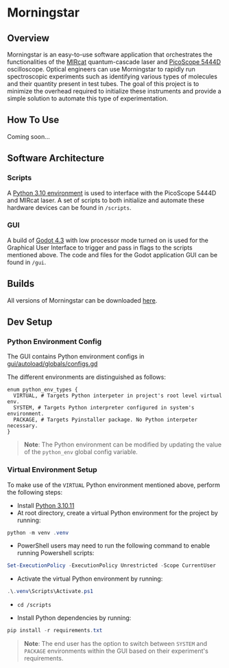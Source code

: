 # Morningstar

## Overview
Morningstar is an easy-to-use software application that orchestrates the functionalities of the [MIRcat](https://www.daylightsolutions.com/products/mircat/) quantum-cascade laser and [PicoScope 5444D](https://www.picotech.com/oscilloscope/5000/flexible-resolution-oscilloscope?kit=5444D) oscilloscope. Optical engineers can use Morningstar to rapidly run spectroscopic experiments such as identifying various types of molecules and their quantity present in test tubes. The goal of this project is to minimize the overhead required to initialize these instruments and provide a simple solution to automate this type of experimentation.

## How To Use
Coming soon...

## Software Architecture
### Scripts
A [Python 3.10 environment](https://www.python.org/downloads/release/python-31011/) is used to interface with the PicoScope 5444D and MIRcat laser. A set of scripts to both initialize and automate these hardware devices can be found in ``/scripts``.

### GUI
A build of [Godot 4.3](https://godotengine.org/releases/4.3/) with low processor mode turned on is used for the Graphical User Interface to trigger and pass in flags to the scripts mentioned above. The code and files for the Godot application GUI can be found in ``/gui``.

## Builds
All versions of Morningstar can be downloaded [here](https://github.com/jjwall/morningstar/tags).

## Dev Setup

### Python Environment Config
The GUI contains Python environment configs in [gui/autoload/globals/configs.gd](gui/autoload/globals/configs.gd)

The different environments are distinguished as follows:

```gdscript
enum python_env_types {
  VIRTUAL, # Targets Python interpeter in project's root level virtual env.
  SYSTEM, # Targets Python interpreter configured in system's environment.
  PACKAGE, # Targets Pyinstaller package. No Python interpeter necessary.
}
```

> <b>Note</b>: The Python environment can be modified by updating the value of the ``python_env`` global config variable.

### Virtual Environment Setup

To make use of the ``VIRTUAL`` Python environment mentioned above, perform the following steps:
* Install [Python 3.10.11](https://www.python.org/downloads/release/python-31011/)
* At root directory, create a virtual Python environment for the project by running:

```powershell
python -m venv .venv
```

* PowerShell users may need to run the following command to enable running Powershell scripts:

```powershell
Set-ExecutionPolicy -ExecutionPolicy Unrestricted -Scope CurrentUser
```

* Activate the virtual Python environment by running:

```powershell
.\.venv\Scripts\Activate.ps1
```

* ``cd /scripts``

* Install Python dependencies by running:

```powershell
pip install -r requirements.txt
```

> <b>Note</b>: The end user has the option to switch between ``SYSTEM`` and ``PACKAGE`` environments within the GUI based on their experiment's requirements.